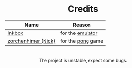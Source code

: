 <div align="center">
  <h1>Credits</h1>
  
  | Name | Reason |
  |------|--------|
  | <a href="https://www.youtube.com/@InkboxSoftware">Inkbox</a> | for the <a href="https://notin.tokyo/nes/">emulator</a> |
  | <a href="https://github.com/zorchenhimer">zorchenhimer (Nick) | for the <a href="https://github.com/zorchenhimer/nes-pong/releases/latest">pong</a> game |

#

  <p>The project is unstable, expect some bugs.</p>
